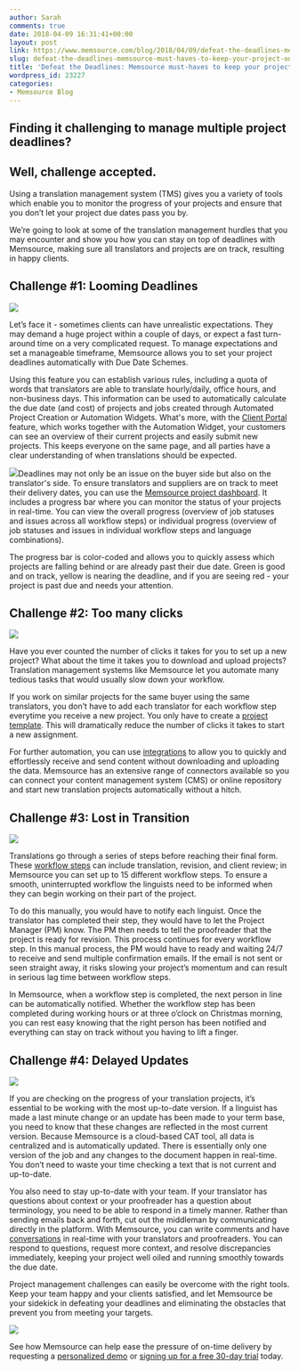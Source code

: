 ```yaml
---
author: Sarah
comments: true
date: 2018-04-09 16:31:41+00:00
layout: post
link: https://www.memsource.com/blog/2018/04/09/defeat-the-deadlines-memsource-must-haves-to-keep-your-project-on-track/
slug: defeat-the-deadlines-memsource-must-haves-to-keep-your-project-on-track
title: 'Defeat the Deadlines: Memsource must-haves to keep your project on track'
wordpress_id: 23227
categories:
- Memsource Blog
---
```


## Finding it challenging to manage multiple project deadlines?




## Well, challenge accepted.




<!-- more -->

Using a translation management system (TMS) gives you a variety of tools which enable you to monitor the progress of your projects and ensure that you don’t let your project due dates pass you by.



We’re going to look at some of the translation management hurdles that you may encounter and show you how you can stay on top of deadlines with Memsource, making sure all translators and projects are on track, resulting in happy clients.




## Challenge #1: Looming Deadlines


![](https://www.memsource.com/wp-content/uploads/2018/04/3-1024x512.png)



Let’s face it - sometimes clients can have unrealistic expectations. They may demand a huge project within a couple of days, or expect a fast turn-around time on a very complicated request. To manage expectations and set a manageable timeframe, Memsource allows you to set your project deadlines automatically with Due Date Schemes.



Using this feature you can establish various rules, including a quota of words that translators are able to translate hourly/daily, office hours, and non-business days. This information can be used to automatically calculate the due date (and cost) of projects and jobs created through Automated Project Creation or Automation Widgets. What's more, with the [Client Portal](https://www.memsource.com/blog/2017/03/16/client-portals-a-new-customer-focused-solution/) feature, which works together with the Automation Widget, your customers can see an overview of their current projects and easily submit new projects. This keeps everyone on the same page, and all parties have a clear understanding of when translations should be expected.



[![](https://www.memsource.com/wp-content/uploads/2017/08/Macbook-NewUI-HD-300x220.png)](https://www.memsource.com/wp-content/uploads/2017/08/Macbook-NewUI-HD.png)Deadlines may not only be an issue on the buyer side but also on the translator's side. To ensure translators and suppliers are on track to meet their delivery dates, you can use the [Memsource project dashboard](https://help.memsource.com/hc/en-us/articles/115003483732-Understanding-Memsource-Project-Dashboards). It includes a progress bar where you can monitor the status of your projects in real-time. You can view the overall progress (overview of job statuses and issues across all workflow steps) or individual progress (overview of job statuses and issues in individual workflow steps and language combinations).



The progress bar is color-coded and allows you to quickly assess which projects are falling behind or are already past their due date. Green is good and on track, yellow is nearing the deadline, and if you are seeing red - your project is past due and needs your attention.




## Challenge #2: Too many clicks


![](https://www.memsource.com/wp-content/uploads/2018/04/4-1024x512.png)



Have you ever counted the number of clicks it takes for you to set up a new project? What about the time it takes you to download and upload projects? Translation management systems like Memsource let you automate many tedious tasks that would usually slow down your workflow.



If you work on similar projects for the same buyer using the same translators, you don’t have to add each translator for each workflow step everytime you receive a new project. You only have to create a [project template](https://help.memsource.com/hc/en-us/articles/115003483952-Project-Templates). This will dramatically reduce the number of clicks it takes to start a new assignment.



For further automation, you can use [integrations](https://www.memsource.com/integrations/) to allow you to quickly and effortlessly receive and send content without downloading and uploading the data. Memsource has an extensive range of connectors available so you can connect your content management system (CMS) or online repository and start new translation projects automatically without a hitch.




## Challenge #3: Lost in Transition


![](https://www.memsource.com/wp-content/uploads/2018/04/5-1024x512.png)



Translations go through a series of steps before reaching their final form. These [workflow steps](https://help.memsource.com/hc/en-us/articles/115003484032-Workflow) can include translation, revision, and client review; in Memsource you can set up to 15 different workflow steps. To ensure a smooth, uninterrupted workflow the linguists need to be informed when they can begin working on their part of the project.



To do this manually, you would have to notify each linguist. Once the translator has completed their step, they would have to let the Project Manager (PM) know. The PM then needs to tell the proofreader that the project is ready for revision. This process continues for every workflow step. In this manual process, the PM would have to ready and waiting 24/7 to receive and send multiple confirmation emails. If the email is not sent or seen straight away, it risks slowing your project’s momentum and can result in serious lag time between workflow steps.



In Memsource, when a workflow step is completed, the next person in line can be automatically notified. Whether the workflow step has been completed during working hours or at three o’clock on Christmas morning, you can rest easy knowing that the right person has been notified and everything can stay on track without you having to lift a finger.




## Challenge #4: Delayed Updates


[![](https://www.memsource.com/wp-content/uploads/2018/04/2-1024x512.png)](https://www.memsource.com/wp-content/uploads/2018/04/updating.jpg)



If you are checking on the progress of your translation projects, it’s essential to be working with the most up-to-date version. If a linguist has made a last minute change or an update has been made to your term base, you need to know that these changes are reflected in the most current version. Because Memsource is a cloud-based CAT tool, all data is centralized and is automatically updated. There is essentially only one version of the job and any changes to the document happen in real-time. You don’t need to waste your time checking a text that is not current and up-to-date.



You also need to stay up-to-date with your team. If your translator has questions about context or your proofreader has a question about terminology, you need to be able to respond in a timely manner. Rather than sending emails back and forth, cut out the middleman by communicating directly in the platform. With Memsource, you can write comments and have [conversations](https://help.memsource.com/hc/en-us/articles/115003462171-Conversations-in-Memsource-Editors) in real-time with your translators and proofreaders. You can respond to questions, request more context, and resolve discrepancies immediately, keeping your project well oiled and running smoothly towards the due date.



Project management challenges can easily be overcome with the right tools. Keep your team happy and your clients satisfied, and let Memsource be your sidekick in defeating your deadlines and eliminating the obstacles that prevent you from meeting your targets.



[![](https://www.memsource.com/wp-content/uploads/2018/04/Ready-to-stop-stressing-about-deadlines_-Request-a-demo.-1024x215.png)](https://www.memsource.com/pricing2/)



See how Memsource can help ease the pressure of on-time delivery by requesting a [personalized demo](https://www.memsource.com/demo/) or [signing up for a free 30-day trial](https://cloud.memsource.com/web/organization/signup?e=ULTIMATE) today.
